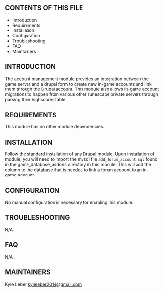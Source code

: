 CONTENTS OF THIS FILE
---------------------
 * Introduction
 * Requirements
 * Installation
 * Configuration
 * Troubleshooting
 * FAQ
 * Maintainers

INTRODUCTION
------------
The account management module provides an integration between the game server and a drupal form to create
new in-game accounts and link them through the Drupal account. This module also allows in-game account migrations to happen from
various other runescape private servers through parsing their highscores table.

REQUIREMENTS
------------
This module has no other module dependencies.

INSTALLATION
------------
Follow the standard installation of any Drupal module.
Upon installation of module, you will need to import the mysql file `add_forum_account.sql`
found in the game_database_addons directory in this module. This will add the column to the database
that is needed to link a forum account to an in-game account.

CONFIGURATION
-------------
No manual configuration is necessary for enabling this module.

TROUBLESHOOTING
---------------
N/A

FAQ
---
N/A

MAINTAINERS
-----------
Kyle Leber <kyleleber2014@gmail.com>

